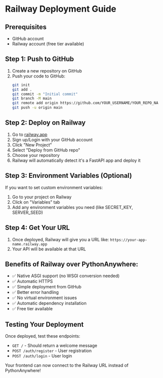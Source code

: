 # Railway Deployment Guide

## Prerequisites
- GitHub account
- Railway account (free tier available)

## Step 1: Push to GitHub
1. Create a new repository on GitHub
2. Push your code to GitHub:
   ```bash
   git init
   git add .
   git commit -m "Initial commit"
   git branch -M main
   git remote add origin https://github.com/YOUR_USERNAME/YOUR_REPO_NAME.git
   git push -u origin main
   ```

## Step 2: Deploy on Railway
1. Go to [railway.app](https://railway.app)
2. Sign up/Login with your GitHub account
3. Click "New Project"
4. Select "Deploy from GitHub repo"
5. Choose your repository
6. Railway will automatically detect it's a FastAPI app and deploy it

## Step 3: Environment Variables (Optional)
If you want to set custom environment variables:
1. Go to your project on Railway
2. Click on "Variables" tab
3. Add any environment variables you need (like SECRET_KEY, SERVER_SEED)

## Step 4: Get Your URL
1. Once deployed, Railway will give you a URL like: `https://your-app-name.railway.app`
2. Your API will be available at that URL

## Benefits of Railway over PythonAnywhere:
- ✅ Native ASGI support (no WSGI conversion needed)
- ✅ Automatic HTTPS
- ✅ Simple deployment from GitHub
- ✅ Better error handling
- ✅ No virtual environment issues
- ✅ Automatic dependency installation
- ✅ Free tier available

## Testing Your Deployment
Once deployed, test these endpoints:
- `GET /` - Should return a welcome message
- `POST /auth/register` - User registration
- `POST /auth/login` - User login

Your frontend can now connect to the Railway URL instead of PythonAnywhere! 